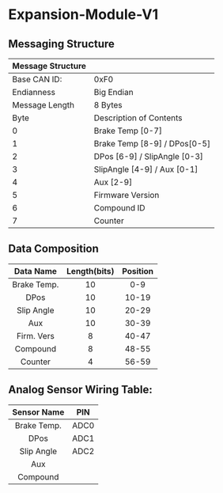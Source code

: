 # Expansion-Module-V1
## Messaging Structure

| Message Structure||
|:---          |:---                          |
|Base CAN ID:  | 0xF0                         |
|Endianness    | Big Endian                   |
|Message Length| 8 Bytes                      |
|Byte          | Description of Contents      |
|0             | Brake Temp [0-7]             |
|1             | Brake Temp [8-9] / DPos[0-5] | 
|2             | DPos [6-9] / SlipAngle [0-3] |
|3             | SlipAngle [4-9] / Aux [0-1]  |
|4             | Aux [2-9]                    |
|5             | Firmware Version             |
|6             | Compound ID                  |
|7             | Counter                      |



## Data Composition
|Data Name  |  Length(bits)  |  Position
|:---:      |:---:     |:---:
|Brake Temp. |  10   |  0-9
|DPos       |  10   |  10-19
|Slip Angle |  10   |  20-29
|Aux        |  10   |  30-39   
|Firm. Vers  |  8    |  40-47
|Compound   |  8    |  48-55
|Counter    |  4    |  56-59


## Analog Sensor Wiring Table:
|Sensor Name |  PIN      
|:---:       |:---:
| Brake Temp. | ADC0
| DPos       | ADC1
| Slip Angle | ADC2
| Aux        | 
| Compound   | 
